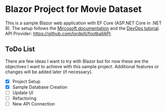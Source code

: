 # Blazor Project for Movie Dataset

This is a sample Blazor web application with EF Core (ASP.NET Core in .NET 9). The setup follows the [Mircosoft documentation](https://learn.microsoft.com/en-us/aspnet/core/blazor/tutorials/movie-database-app/part-1?view=aspnetcore-9.0&pivots=vs) and the [DevOps tutorial](https://dev.to/kenakamu/devops-blazor-webassembly-solution-part-1-add-unit-test-projects-and-use-testhost-5g2k).
API Provider: https://github.com/lordpiti/footballAPI.


## ToDo List

There are few ideas I want to try with Blazor but for now these are the objectives I want to achieve with this sample project. Additional features or changes will be added later (if necessary).
- [x] Project Setup
- [x] Sample Database Creation
- [ ] Update UI
- [ ] Refactoring
- [ ] New API Connection